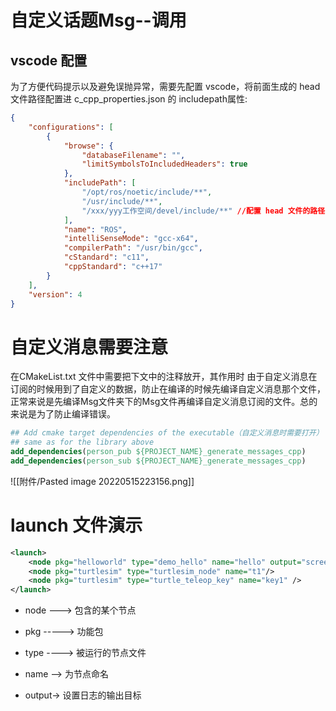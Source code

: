 # 自定义话题Msg--调用

## vscode 配置
为了方便代码提示以及避免误抛异常，需要先配置 vscode，将前面生成的 head 文件路径配置进 c_cpp_properties.json 的 includepath属性:
```json
{
    "configurations": [
        {
            "browse": {
                "databaseFilename": "",
                "limitSymbolsToIncludedHeaders": true
            },
            "includePath": [
                "/opt/ros/noetic/include/**",
                "/usr/include/**",
                "/xxx/yyy工作空间/devel/include/**" //配置 head 文件的路径 
            ],
            "name": "ROS",
            "intelliSenseMode": "gcc-x64",
            "compilerPath": "/usr/bin/gcc",
            "cStandard": "c11",
            "cppStandard": "c++17"
        }
    ],
    "version": 4
}


```

# 自定义消息需要注意
在CMakeList.txt 文件中需要把下文中的注释放开，其作用时 由于自定义消息在订阅的时候用到了自定义的数据，防止在编译的时候先编译自定义消息那个文件，正常来说是先编译Msg文件夹下的Msg文件再编译自定义消息订阅的文件。总的来说是为了防止编译错误。
```cmake
## Add cmake target dependencies of the executable（自定义消息时需要打开）
## same as for the library above
add_dependencies(person_pub ${PROJECT_NAME}_generate_messages_cpp)
add_dependencies(person_sub ${PROJECT_NAME}_generate_messages_cpp)
```

![[附件/Pasted image 20220515223156.png]]


# launch 文件演示

```xml
<launch>
    <node pkg="helloworld" type="demo_hello" name="hello" output="screen" />
    <node pkg="turtlesim" type="turtlesim_node" name="t1"/>
    <node pkg="turtlesim" type="turtle_teleop_key" name="key1" />
</launch>
```

-   node ---> 包含的某个节点
    
-   pkg -----> 功能包
    
-   type ----> 被运行的节点文件
    
-   name --> 为节点命名
    
-   output-> 设置日志的输出目标